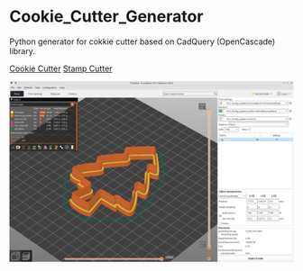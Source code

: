 # Cookie_Cutter_Generator
Python generator for cokkie cutter based on CadQuery (OpenCascade) library. 

[Cookie Cutter](https://github.com/pfabo/Cookie_Cutter_Generator/blob/main/0020_form.ipynb)
[Stamp Cutter](https://github.com/pfabo/Cookie_Cutter_Generator/blob/main/0010_stamp.ipynb)

![form](./img/ch_img_07.png)

